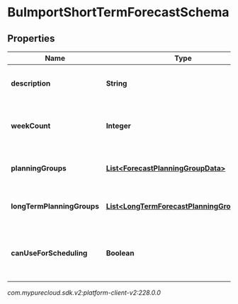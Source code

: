 # BuImportShortTermForecastSchema


## Properties

| Name | Type | Description | Notes |
| ------------ | ------------- | ------------- | ------------- |
| **description** | **String** | The description for the forecast |  |
| **weekCount** | **Integer** | The number of weeks covered by the forecast |  |
| **planningGroups** | [**List&lt;ForecastPlanningGroupData&gt;**](ForecastPlanningGroupData) | The short term planning group data |  |
| **longTermPlanningGroups** | [**List&lt;LongTermForecastPlanningGroupData&gt;**](LongTermForecastPlanningGroupData) | The long term planning group data |  [optional] |
| **canUseForScheduling** | **Boolean** | Whether this forecast can be used for scheduling |  [optional] |




_com.mypurecloud.sdk.v2:platform-client-v2:228.0.0_
